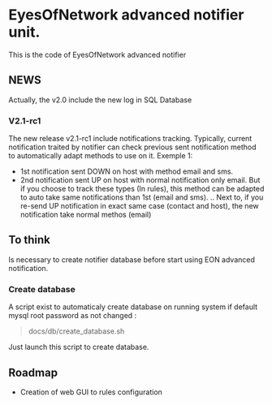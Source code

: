 # EyesOfNetwork advanced notifier unit.
This is the code of EyesOfNetwork advanced notifier

## NEWS
Actually, the v2.0 include the new log in SQL Database

### V2.1-rc1
The new release v2.1-rc1 include notifications tracking.
Typically, current notification traited by notifier can check previous sent notification method to automatically adapt methods to use on it.
Exemple 1:
* 1st notification sent DOWN on host with method email and sms.
* 2nd notification sent UP on host with normal notification only email. But if you choose to track these types (In rules), this method can be adapted to auto take same notifications than 1st (email and sms).
.. Next to, if you re-send UP notification in exact same case (contact and host), the new notification take normal methos (email)

## To think
Is necessary to create notifier database before start using EON advanced notification.

### Create database
A script exist to automaticaly create database on running system if default mysql root password as not changed :
> docs/db/create_database.sh

Just launch this script to create database.

## Roadmap
* Creation of web GUI to rules configuration 
